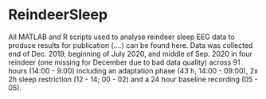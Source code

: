 # ReindeerSleep

All MATLAB and R scripts used to analyse reindeer sleep EEG data to produce results for publication (....) can be found here.
Data was collected end of Dec. 2019, beginning of July 2020, and middle of Sep. 2020 in four reindeer (one missing for December due to bad data quality) across 91 hours (14:00 - 9:00) including an adaptation phase (43 h, 14:00 - 09:00), 2x 2h sleep restriction (12 - 14; 00 - 02) and a 24 hour baseline recording (05 - 05).
